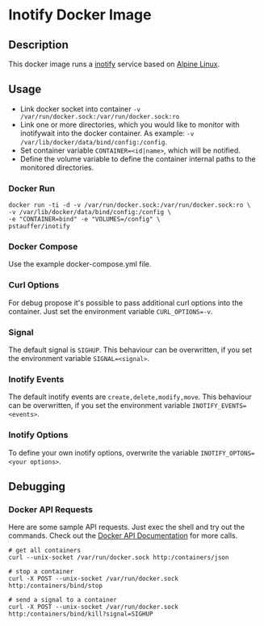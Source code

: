 # Inotify Docker Image

## Description

This docker image runs a [inotify](https://github.com/rvoicilas/inotify-tools/wiki) service based on [Alpine Linux](https://hub.docker.com/_/alpine/).


## Usage

* Link docker socket into container `-v /var/run/docker.sock:/var/run/docker.sock:ro`
* Link one or more directories, which you would like to monitor with inotifywait into the docker container. As example: `-v /var/lib/docker/data/bind/config:/config`.
* Set container variable `CONTAINER=<id|name>`, which will be notified.
* Define the volume variable to define the container internal paths to the monitored directories.


### Docker Run

```
docker run -ti -d -v /var/run/docker.sock:/var/run/docker.sock:ro \
-v /var/lib/docker/data/bind/config:/config \
-e "CONTAINER=bind" -e "VOLUMES=/config" \
pstauffer/inotify
```


### Docker Compose
Use the example docker-compose.yml file.


### Curl Options
For debug propose it's possible to pass additional curl options into the container. Just set the environment variable `CURL_OPTIONS=-v`.


### Signal
The default signal is `SIGHUP`. This behaviour can be overwritten, if you set the environment variable `SIGNAL=<signal>`.


### Inotify Events
The default inotify events are `create,delete,modify,move`. This behaviour can be overwritten, if you set the environment variable `INOTIFY_EVENTS=<events>`.

### Inotify Options
To define your own inotify options, overwrite the variable `INOTIFY_OPTONS=<your options>`.



## Debugging

### Docker API Requests
Here are some sample API requests. Just exec the shell and try out the commands. Check out the [Docker API Documentation](https://docs.docker.com/engine/reference/api/docker_remote_api_v1.22/) for more calls.
```
# get all containers
curl --unix-socket /var/run/docker.sock http:/containers/json

# stop a container
curl -X POST --unix-socket /var/run/docker.sock http:/containers/bind/stop

# send a signal to a container
curl -X POST --unix-socket /var/run/docker.sock http:/containers/bind/kill?signal=SIGHUP
```
